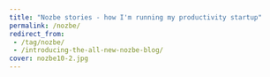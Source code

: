```yaml
---
title: "Nozbe stories - how I'm running my productivity startup"
permalink: /nozbe/
redirect_from:
 - /tag/nozbe/
 - /introducing-the-all-new-nozbe-blog/
cover: nozbe10-2.jpg
---
```

